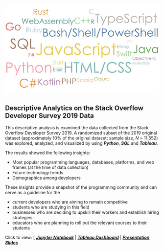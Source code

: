 <p align="center">
    <img src="https://raw.githubusercontent.com/YanChyi/Data-Analyst-Portfolio-Projects/main/Stack%20Overflow%20Developer%20Survey%202019/Images/Cover%20Image.JPG" width="700" alt="Cover Image"/>
</p>

## **Descriptive Analytics on the Stack Overflow Developer Survey 2019 Data**
This descriptive analysis is examined the data collected from the Stack Overflow Developer Survey 2019. A randomized subset of the 2019 original dataset (approximately 10% of the original dataset; sample size, *N* = 11,552) was explored, analyzed, and visualized by using ***Python***, ***SQL*** and ***Tableau***.

The results showed the following insights: 
- Most popular programming languages, databases, platforms, and web frames (at the time of data collection)
- Future technology trends
- Demographics among developers

These insights provide a snapshot of the programming community and can serve as a guideline for the 
- current developers who are aiming to remain competitive
- students who are studying in this field
- businesses who are deciding to upskill their workers and establish hiring strategies
- educators who are planning to roll out the relevant courses to their students

Click to view: [ ***[Jupyter Notebook]()*** | ***[Tableau Dashboard](https://public.tableau.com/app/profile/yan.chyi/viz/DataVisualizationPartIICurrentTechnologyUsageFutureTechnologyTrendDemographicsofRespondents/CurrentTechnologyUsage)*** | ***[Presentation Slides]()***
